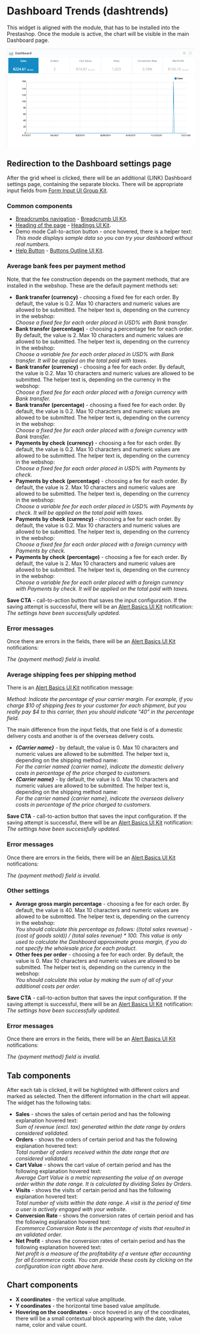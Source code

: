 # Dashboard Trends (dashtrends)

This widget is aligned with the module, that has to be installed into the Prestashop. Once the module is active, the chart will be visible in the main Dashboard page.

![Dashboard Trends interface](<../../../../../.gitbook/assets/image (1) (3).png>)

## Redirection to the Dashboard settings page

After the grid wheel is clicked, there will be an additional {LINK} Dashboard settings page, containing the separate blocks. There will be appropriate input fields from [Form Input UI Group Kit](https://build.prestashop.com/prestashop-ui-kit/?path=/story/forms--input-group).

### Common components <a href="#common-components" id="common-components"></a>

* [Breadcrumbs navigation](broken-reference) - [Breadcrumb UI Kit](https://build.prestashop.com/prestashop-ui-kit/?path=/story/breadcrumb--breadcrumb).
* [Heading of the page](broken-reference) - [Headings UI Kit](https://build.prestashop.com/prestashop-ui-kit/?path=/story/headings--headings).
* Demo mode Call-to-action button - once hovered, there is a helper text:\
  _This mode displays sample data so you can try your dashboard without real numbers._
* [Help Button](broken-reference) - [Buttons Outline UI Kit](https://build.prestashop.com/prestashop-ui-kit/?path=/story/buttons--outline).

### Average bank fees per payment method

Note, that the fee construction depends on the payment methods, that are installed in the webshop. These are the default payment methods set:

* **Bank transfer (currency)** - choosing a fixed fee for each order. By default, the value is 0.2. Max 10 characters and numeric values are allowed to be submitted. The helper text is, depending on the currency in the webshop:\
  _Choose a fixed fee for each order placed in USD% with Bank transfer._
* **Bank transfer (percentage)** - choosing a percentage fee for each order. By default, the value is 2. Max 10 characters and numeric values are allowed to be submitted. The helper text is, depending on the currency in the webshop:\
  _Choose a variable fee for each order placed in USD% with Bank transfer. It will be applied on the total paid with taxes._
* **Bank transfer** **(currency)** - choosing a fee for each order. By default, the value is 0.2. Max 10 characters and numeric values are allowed to be submitted. The helper text is, depending on the currency in the webshop:\
  _Choose a fixed fee for each order placed with a foreign currency with Bank transfer._
* **Bank transfer** **(percentage)** - choosing a fixed fee for each order. By default, the value is 0.2. Max 10 characters and numeric values are allowed to be submitted. The helper text is, depending on the currency in the webshop:\
  _Choose a fixed fee for each order placed with a foreign currency with Bank transfer._
* **Payments by check** **(currency)** - choosing a fee for each order. By default, the value is 0.2. Max 10 characters and numeric values are allowed to be submitted. The helper text is, depending on the currency in the webshop:\
  _Choose a fixed fee for each order placed in USD% with Payments by check._
* **Payments by check** **(percentage)** - choosing a fee for each order. By default, the value is 2. Max 10 characters and numeric values are allowed to be submitted. The helper text is, depending on the currency in the webshop:\
  _Choose a variable fee for each order placed in USD% with Payments by check. It will be applied on the total paid with taxes._
* **Payments by check** **(currency)** - choosing a fee for each order. By default, the value is 0.2. Max 10 characters and numeric values are allowed to be submitted. The helper text is, depending on the currency in the webshop:\
  _Choose a fixed fee for each order placed with a foreign currency with Payments by check._
* **Payments by check** **(percentage)** - choosing a fee for each order. By default, the value is 2. Max 10 characters and numeric values are allowed to be submitted. The helper text is, depending on the currency in the webshop:\
  _Choose a variable fee for each order placed with a foreign currency with Payments by check. It will be applied on the total paid with taxes._

**Save CTA** - call-to-action button that saves the input configuration. If the saving attempt is successful, there will be an [Alert Basics UI Kit](https://build.prestashop.com/prestashop-ui-kit/?path=/story/alerts--basics) notification:\
_The settings have been successfully updated._

### Error messages

Once there are errors in the fields, there will be an [Alert Basics UI Kit](https://build.prestashop.com/prestashop-ui-kit/?path=/story/alerts--basics) notifications:

_The {payment method} field is invalid._

### Average shipping fees per shipping method

There is an [Alert Basics UI Kit](https://build.prestashop.com/prestashop-ui-kit/?path=/story/alerts--basics) notification message:

_Method: Indicate the percentage of your carrier margin. For example, if you charge $10 of shipping fees to your customer for each shipment, but you really pay $4 to this carrier, then you should indicate "40" in the percentage field._

The main difference from the input fields, that one field is of a domestic delivery costs and another is of the overseas delivery costs.

* _**{Carrier name}** -_ by default, the value is 0. Max 10 characters and numeric values are allowed to be submitted. The helper text is, depending on the shipping method name:\
  _For the carrier named {carrier name}, indicate the domestic delivery costs in percentage of the price charged to customers._
* _**{Carrier name}** -_ by default, the value is 0. Max 10 characters and numeric values are allowed to be submitted. The helper text is, depending on the shipping method name:\
  _For the carrier named {carrier name}, indicate the overseas delivery costs in percentage of the price charged to customers._

**Save CTA** - call-to-action button that saves the input configuration. If the saving attempt is successful, there will be an [Alert Basics UI Kit](https://build.prestashop.com/prestashop-ui-kit/?path=/story/alerts--basics) notification:\
_The settings have been successfully updated._

### Error messages

Once there are errors in the fields, there will be an [Alert Basics UI Kit](https://build.prestashop.com/prestashop-ui-kit/?path=/story/alerts--basics) notifications:

_The {payment method} field is invalid._

### Other settings

* **Average gross margin percentage** - choosing a fee for each order. By default, the value is 40. Max 10 characters and numeric values are allowed to be submitted. The helper text is, depending on the currency in the webshop:\
  _You should calculate this percentage as follows: ((total sales revenue) - (cost of goods sold)) / (total sales revenue) \* 100. This value is only used to calculate the Dashboard approximate gross margin, if you do not specify the wholesale price for each product._
* **Other fees per order** - choosing a fee for each order. By default, the value is 0. Max 10 characters and numeric values are allowed to be submitted. The helper text is, depending on the currency in the webshop:\
  _You should calculate this value by making the sum of all of your additional costs per order._

**Save CTA** - call-to-action button that saves the input configuration. If the saving attempt is successful, there will be an [Alert Basics UI Kit](https://build.prestashop.com/prestashop-ui-kit/?path=/story/alerts--basics) notification:\
_The settings have been successfully updated._

### Error messages

Once there are errors in the fields, there will be an [Alert Basics UI Kit](https://build.prestashop.com/prestashop-ui-kit/?path=/story/alerts--basics) notifications:

_The {payment method} field is invalid._

## Tab components

After each tab is clicked, it will be highlighted with different colors and marked as selected. Then the different information in the chart will appear. The widget has the following tabs:

* **Sales** - shows the sales of certain period and has the following explanation hovered text:\
  _Sum of revenue (excl. tax) generated within the date range by orders considered validated._
* **Orders** - shows the orders of certain period and has the following explanation hovered text:\
  _Total number of orders received within the date range that are considered validated._
* **Cart Value** - shows the cart value of certain period and has the following explanation hovered text:\
  _Average Cart Value is a metric representing the value of an average order within the date range. It is calculated by dividing Sales by Orders._
* **Visits** - shows the visits of certain period and has the following explanation hovered text:\
  _Total number of visits within the date range. A visit is the period of time a user is actively engaged with your website._
* **Conversion Rate** - shows the conversion rates of certain period and has the following explanation hovered text:\
  _Ecommerce Conversion Rate is the percentage of visits that resulted in an validated order._
* **Net Profit** - shows the conversion rates of certain period and has the following explanation hovered text:\
  _Net profit is a measure of the profitability of a venture after accounting for all Ecommerce costs. You can provide these costs by clicking on the configuration icon right above here._

## Chart components

* **X coordinates** - the vertical value amplitude.
* **Y coordinates** - the horizontal time based value amplitude.
* **Hovering on the coordinates** - once hovered in any of the coordinates, there will be a small contextual block appearing with the date, value name, color and value count.
